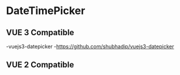 # DateTimePicker

## VUE 3 Compatible
-vuejs3-datepicker
  -https://github.com/shubhadip/vuejs3-datepicker

## VUE 2 Compatible
